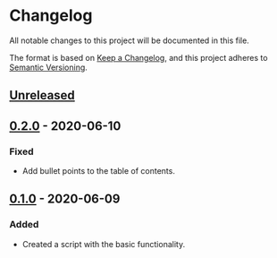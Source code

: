 # Changelog
All notable changes to this project will be documented in this file.

The format is based on [Keep a Changelog](https://keepachangelog.com/en/1.0.0/),
and this project adheres to [Semantic Versioning](https://semver.org/spec/v2.0.0.html).

## [Unreleased]

## [0.2.0] - 2020-06-10
### Fixed
- Add bullet points to the table of contents.

## [0.1.0] - 2020-06-09
### Added
- Created a script with the basic functionality.

[Unreleased]: https://github.com/adamtabrams/ideas/compare/0.2.0...HEAD
[0.2.0]: https://github.com/adamtabrams/ideas/compare/0.1.0...0.2.0
[0.1.0]: https://github.com/adamtabrams/ideas/releases/tag/0.1.0
